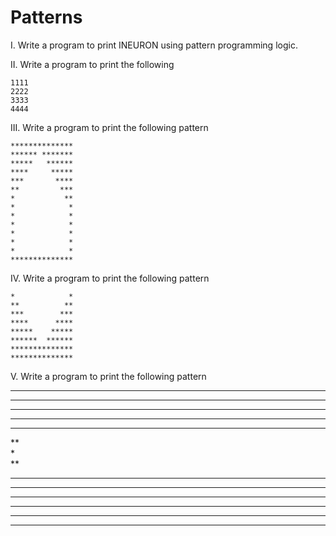 # Patterns


I. Write a program to print INEURON using pattern programming logic.

II. Write a program to print the following

    1111
    2222
    3333
    4444
   
III. Write a program to print the following pattern

    **************
    ****** *******
    *****   ******
    ****     *****
    ***       ****
    **         ***
    *           **
    *            *
    *            *
    *            *
    *            *
    *            *
    *            *
    **************
  
  IV. Write a program to print the following pattern
  
      
      
      
    *            *
    **          **
    ***        ***
    ****      ****
    *****    *****
    ******  ******
    **************
    **************
    
   V. Write a program to print the following pattern
    
   **************
   ******        
   *****         
   ****          
   ***           
   **            
   *             
   **            
   ***           
   ****          
   *****         
   ******        
   *******       
   **************
